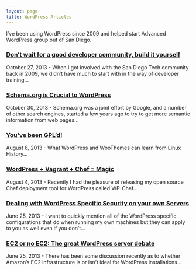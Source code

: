 ```yaml
---
layout: page
title: WordPress Articles
---
```


I’ve been using WordPress since 2009 and helped start Advanced WordPress group out of San Diego.

### [Don’t wait for a good developer community, build it yourself](https://managewp.com/dont-wait-for-a-good-developer-community-build-it-yourself)

October 27, 2013 - When I got involved with the San Diego Tech community back in 2009, we didn’t have much to start with in the way of developer training...

### [Schema.org is Crucial to WordPress](http://torquemag.io/2013/10/why-schema-org-is-crucial-to-wordpress/)

October 30, 2013 - Schema.org was a joint effort by Google, and a number of other search engines, started a few years ago to try to get more semantic information from web pages...

### [You've been GPL’d!](http://torquemag.io/2013/08/youve-been-gpld/)

August 8, 2013 - What WordPress and WooThemes can learn from Linux History...

### [WordPress + Vagrant + Chef = Magic](http://wpforce.com/hello-wordpress-meet-chef/)

August 4, 2013 - Recently I had the pleasure of releasing my open source Chef deployment tool for WordPress called WP-Chef...

### [Dealing with WordPress Specific Security on your own Servers](http://wordimpress.com/dealing-with-wordpress-specific-security-on-your-own-servers/)

June 25, 2013 - I want to quickly mention all of the WordPress specific configurations that do when running my own machines but they can apply to you as well even if you don’t...

### [EC2 or no EC2: The great WordPress server debate](http://wpforce.com/ec2-or-no-ec2-the-great-wordpress-server-debate/)

June 25, 2013 - There has been some discussion recently as to whether Amazon’s EC2 infrastructure is or isn’t ideal for WordPress installations...

